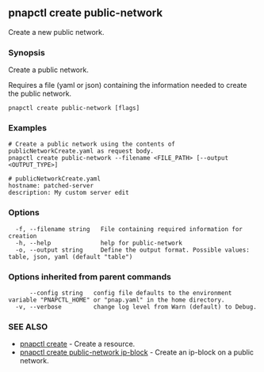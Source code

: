 ## pnapctl create public-network

Create a new public network.

### Synopsis

Create a public network.

Requires a file (yaml or json) containing the information needed to create the public network.

```
pnapctl create public-network [flags]
```

### Examples

```
# Create a public network using the contents of publicNetworkCreate.yaml as request body. 
pnapctl create public-network --filename <FILE_PATH> [--output <OUTPUT_TYPE>]

# publicNetworkCreate.yaml
hostname: patched-server
description: My custom server edit
```

### Options

```
  -f, --filename string   File containing required information for creation
  -h, --help              help for public-network
  -o, --output string     Define the output format. Possible values: table, json, yaml (default "table")
```

### Options inherited from parent commands

```
      --config string   config file defaults to the environment variable "PNAPCTL_HOME" or "pnap.yaml" in the home directory.
  -v, --verbose         change log level from Warn (default) to Debug.
```

### SEE ALSO

* [pnapctl create](pnapctl_create.md)	 - Create a resource.
* [pnapctl create public-network ip-block](pnapctl_create_public-network_ip-block.md)	 - Create an ip-block on a public network.

